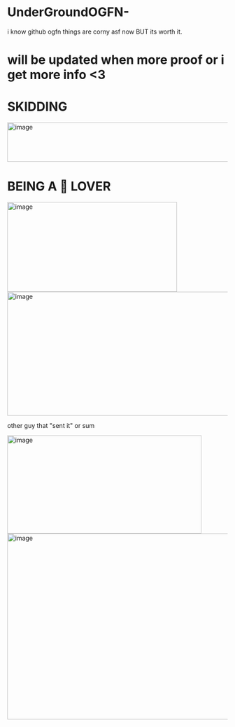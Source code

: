 # UnderGroundOGFN-
i know github ogfn things are corny asf now BUT its worth it.
# will be updated when more proof or i get more info <3
# SKIDDING 



<img width="1047" height="90" alt="image" src="https://github.com/user-attachments/assets/6d6671f5-4660-4ab5-9db3-aed0454df8f8" />

# BEING A 🍕 LOVER 

<img width="388" height="205" alt="image" src="https://github.com/user-attachments/assets/7448258a-be8c-4980-9e88-980310f28b31" />


<img width="793" height="283" alt="image" src="https://github.com/user-attachments/assets/a95937b5-5dfb-4b02-a5bb-9c92d926da5f" />



other guy that "sent it" or sum 


<img width="444" height="224" alt="image" src="https://github.com/user-attachments/assets/4d1ab5cb-73bf-4b8b-9cd4-3d8628678522" />

<img width="669" height="425" alt="image" src="https://github.com/user-attachments/assets/06d41473-6507-406d-8e66-1fd7eea2075e" />
